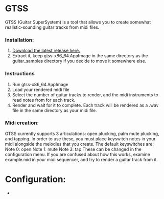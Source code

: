 # GTSS

GTSS (Guitar SuperSystem) is a tool that allows you to create somewhat realistic-sounding guitar tracks from midi files.

### Installation:
1) [Download the latest release here.](https://github.com/AprilDolly/GTSS/releases/tag/V2.0)
2) Extract it, keep gtss-x86_64.AppImage in the same directory as the guitar_samples directory if you decide to move it somewhere else.

### Instructions
1) Run gtss-x86_64.AppImage
2) Load your rendered midi file
3) Select the number of guitar tracks to render, and the midi instruments to read notes from for each track.
4) Render and wait for it to complete. Each track will be rendered as a .wav file in the same directory as your midi file.

### Midi creation:
GTSS currently supports 3 articulations: open plucking, palm mute plucking, and tapping.
In order to use these, you must place keyswitch notes in your midi alongside the melodies that you create.
The default keyswitches are:
Note 0: open
Note 1: mute
Note 3: tap
These can be changed in the configuration menu.
If you are confused about how this works, examine example.mid in your midi sequencer, and try to render a guitar track from it.

# Configuration:
- 
